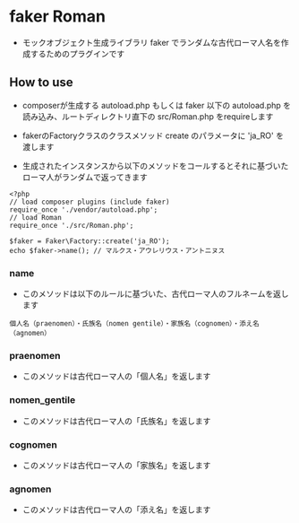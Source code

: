 # faker Roman
* モックオブジェクト生成ライブラリ faker でランダムな古代ローマ人名を作成するためのプラグインです

## How to use
* composerが生成する autoload.php もしくは faker 以下の autoload.php を読み込み、ルートディレクトリ直下の src/Roman.php をrequireします

* fakerのFactoryクラスのクラスメソッド create のパラメータに 'ja_RO' を渡します
* 生成されたインスタンスから以下のメソッドをコールするとそれに基づいたローマ人がランダムで返ってきます

```index.php
<?php
// load composer plugins (include faker)
require_once './vendor/autoload.php';
// load Roman
require_once './src/Roman.php';

$faker = Faker\Factory::create('ja_RO');
echo $faker->name(); // マルクス・アウレリウス・アントニヌス
```

### name
* このメソッドは以下のルールに基づいた、古代ローマ人のフルネームを返します

```
個人名（praenomen）・氏族名（nomen gentile）・家族名（cognomen）・添え名（agnomen）
```

### praenomen
* このメソッドは古代ローマ人の「個人名」を返します

### nomen_gentile
* このメソッドは古代ローマ人の「氏族名」を返します

### cognomen
* このメソッドは古代ローマ人の「家族名」を返します

### agnomen
* このメソッドは古代ローマ人の「添え名」を返します